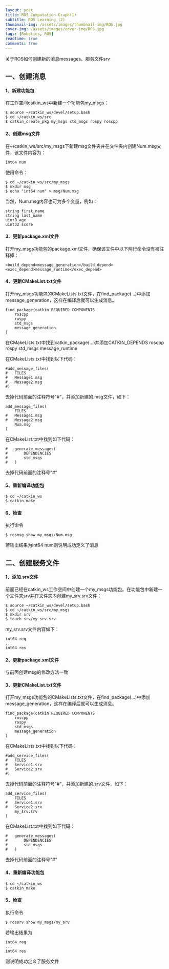 ```yaml
---
layout: post
title: ROS Computation Graph(1)
subtitle: ROS Learning (2)
thumbnail-img: /assets/images/thumbnail-img/ROS.jpg
cover-img: /assets/images/cover-img/ROS.jpg
tags: [Robotics, ROS]
readtime: true
comments: true
---
```


 关于ROS如何创建新的消息messages、服务文件srv

## 一、创建消息

#### 1、新建功能包

在工作空间catkin_ws中新建一个功能包my_msgs：

```shell
$ source ~/catkin_ws/devel/setup.bash
$ cd ~/catkin_ws/src
$ catkin_create_pkg my_msgs std_msgs rospy roscpp
```

#### 2、创建msg文件

在~/catkin_ws/src/my_msgs下新建msg文件夹并在文件夹内创建Num.msg文件，该文件内容为：

```
int64 num
```

使用命令：

```shell
$ cd ~/catkin_ws/src/my_msgs
$ mkdir msg
$ echo "int64 num" > msg/Num.msg
```

当然，Num.msg内容也可为多个变量，例如：

```
string first_name
string last_name
uint8 age
uint32 score
```

#### 3、更新package.xml文件

打开my_msgs功能包的package.xml文件，确保该文件中以下两行命令没有被注释掉：

```
<build_depend>message_generation</build_depend>
<exec_depend>message_runtime</exec_depend>
```

#### 4、更新CMakeList.txt文件

打开my_msgs功能包的CMakeLists.txt文件，在find_package(...)中添加message_generation，这样在编译后就可以生成消息。

```
find_package(catkin REQUIRED COMPONENTS
	roscpp
	rospy
	std_msgs
	message_generation
)
```

在CMakeLists.txt中找到catkin_package(...)并添加CATKIN_DEPENDS roscpp rospy std_msgs message_runtime

在CMakeLists.txt中找到以下代码：

```
#add_message_files(
#	FILES
#	Message1.msg
#	Message2.msg
#)
```

去掉代码前面的注释符号"#"，并添加新建的.msg文件，如下：

```
add_message_files(
	FILES
#	Message1.msg
#	Message2.msg
	Num.msg
)
```

在CMakeList.txt中找到如下代码：

```
#	generate_messages(
#		DEPENDENCIES
#		std_msgs
#	)
```

去掉代码前面的注释号"#"

#### 5、重新编译功能包

```shell
$ cd ~/catkin_ws
$ catkin_make
```

#### 6、检查

执行命令

```shell
$ rosmsg show my_msgs/Num.msg
```

若输出结果为int64 num则说明成功定义了消息

## 二、创建服务文件

#### 1、添加.srv文件

前面已经在catkin_ws工作空间中创建一个my_msgs功能包。在功能包中新建一个文件夹srv并在文件夹内创建my_srv.srv文件：

```shell
$ source ~/catkin_ws/devel/setup.bash
$ cd ~/catkin_ws/src/my_msgs
$ mkdir srv
$ touch srv/my_srv.srv
```

my_srv.srv文件内容如下：

```shell
int64 req
...
int64 res
```

#### 2、更新package.xml文件

与前面创建msg的修改方法一致

#### 3、更新CMakeList.txt文件

打开my_msgs功能包的CMakeLists.txt文件，在find_package(...)中添加message_generation，这样在编译后就可以生成消息。

```
find_package(catkin REQUIRED COMPONENTS
	roscpp
	rospy
	std_msgs
	message_generation
)
```

在CMakeLists.txt中找到以下代码：

```
#add_service_files(
#	FILES
#	Service1.srv
#	Service2.srv
#)
```

去掉代码前面的注释符号"#"，并添加新建的.srv文件，如下：

```
add_service_files(
	FILES
#	Service1.srv
#	Service2.srv
	my_srv.srv
)
```

在CMakeList.txt中找到如下代码：

```
#	generate_messages(
#		DEPENDENCIES
#		std_msgs
#	)
```

去掉代码前面的注释号"#"

#### 4、重新编译功能包

```shell
$ cd ~/catkin_ws
$ catkin_make
```

#### 5、检查

执行命令

```shell
$ rossrv show my_msgs/my_srv
```

若输出结果为

```shell
int64 req
...
int64 res
```

则说明成功定义了服务文件




